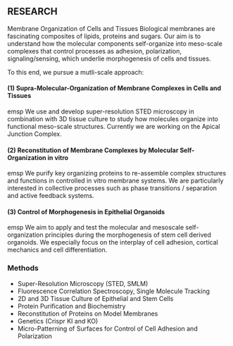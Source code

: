 ## RESEARCH
Membrane Organization of Cells and Tissues
Biological membranes are fascinating composites of lipids, proteins and sugars. Our aim is to understand how the molecular components self-organize into meso-scale complexes that control processes as adhesion, polarization, signaling/sensing, which underlie morphogenesis of cells and tissues.

To this end, we pursue a mutli-scale approach:

####  (1) Supra-Molecular-Organization of Membrane Complexes in Cells and Tissues 
emsp We use and develop super-resolution STED microscopy in combination with 3D tissue culture to study how molecules organize into functional meso-scale structures. Currently we are working on the Apical Junction Complex. 

#### (2) Reconstitution of Membrane Complexes by Molecular Self-Organization in vitro 
emsp We purify key organizing proteins to re-assemble complex structures and functions in controlled in vitro membrane systems. We are particularly interested in collective processes such as phase transitions / separation and active feedback systems.

#### (3) Control of Morphogenesis in Epithelial Organoids
emsp We aim to apply and test the molecular and mesoscale self-organization principles during the morphogenesis of stem cell derived organoids. We especially focus on the interplay of cell adhesion, cortical mechanics and cell differentiation.

### Methods
- Super-Resolution Microscopy (STED, SMLM)
- Fluorescence Correlation Spectroscopy, Single Molecule Tracking
- 2D and 3D Tissue Culture of Epithelial and Stem Cells
- Protein Purification and Biochemistry
- Reconstitution of Proteins on Model Membranes
- Genetics (Crispr KI and KO)
- Micro-Patterning of Surfaces for Control of Cell Adhesion and Polarization

<!--

**Here are some ideas to get you started:**

🙋‍♀️ A short introduction - what is your organization all about?
🌈 Contribution guidelines - how can the community get involved?
👩‍💻 Useful resources - where can the community find your docs? Is there anything else the community should know?
🍿 Fun facts - what does your team eat for breakfast?
🧙 Remember, you can do mighty things with the power of [Markdown](https://docs.github.com/github/writing-on-github/getting-started-with-writing-and-formatting-on-github/basic-writing-and-formatting-syntax)
-->

